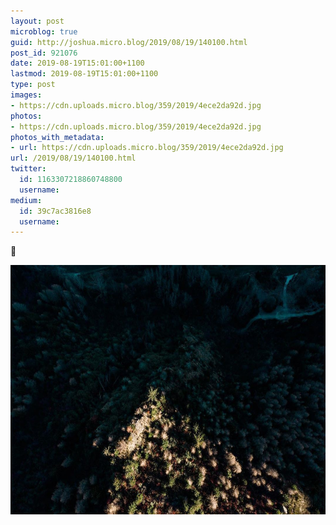 ```yaml
---
layout: post
microblog: true
guid: http://joshua.micro.blog/2019/08/19/140100.html
post_id: 921076
date: 2019-08-19T15:01:00+1100
lastmod: 2019-08-19T15:01:00+1100
type: post
images:
- https://cdn.uploads.micro.blog/359/2019/4ece2da92d.jpg
photos:
- https://cdn.uploads.micro.blog/359/2019/4ece2da92d.jpg
photos_with_metadata:
- url: https://cdn.uploads.micro.blog/359/2019/4ece2da92d.jpg
url: /2019/08/19/140100.html
twitter:
  id: 1163307218860748800
  username: 
medium:
  id: 39c7ac3816e8
  username: 
---
```

🔺

<img src="uploads/2019/4ece2da92d.jpg" width="600" height="399" alt="" />
